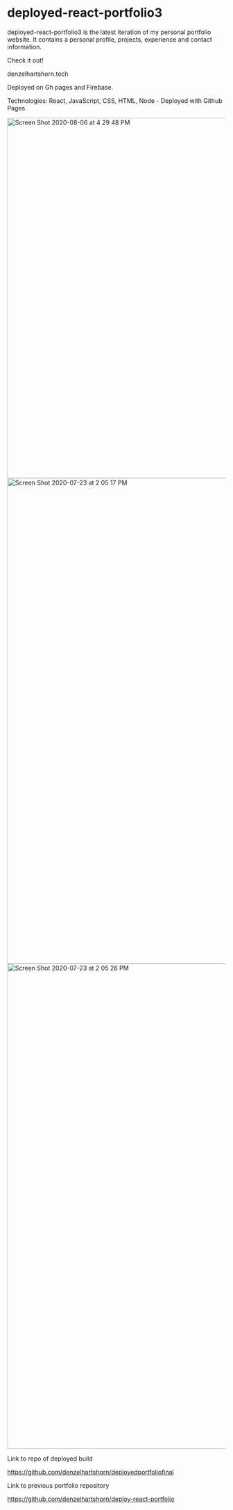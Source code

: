 # deployed-react-portfolio3

deployed-react-portfolio3 is the latest iteration of my personal portfolio website.  It contains a personal profile, projects, experience and contact information.

Check it out!

denzelhartshorn.tech

Deployed on Gh pages and Firebase.

Technologies: React, JavaScript, CSS, HTML, Node - Deployed with Github Pages

<img width="829" alt="Screen Shot 2020-08-06 at 4 29 48 PM" src="https://user-images.githubusercontent.com/50594925/89592772-5113ae80-d802-11ea-8660-24a08e25aa45.png">
<img width="1117" alt="Screen Shot 2020-07-23 at 2 05 17 PM" src="https://user-images.githubusercontent.com/50594925/88338969-1122d680-ccee-11ea-80e5-0992358fd48a.png">
<img width="1117" alt="Screen Shot 2020-07-23 at 2 05 26 PM" src="https://user-images.githubusercontent.com/50594925/88338972-12540380-ccee-11ea-8e98-d34135d40a9a.png">

Link to repo of deployed build

https://github.com/denzelhartshorn/deployedportfoliofinal

Link to previous portfolio repository

https://github.com/denzelhartshorn/deploy-react-portfolio
